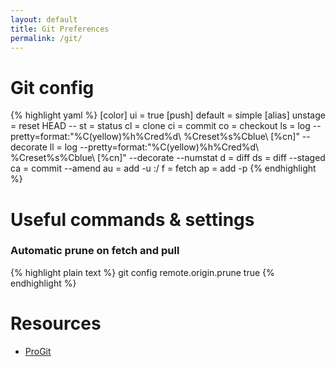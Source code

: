 ```yaml
---
layout: default
title: Git Preferences
permalink: /git/
---
```


# Git config
{% highlight yaml %}
[color]
    ui = true
[push]
    default = simple
[alias]
    unstage = reset HEAD --
    st = status
    cl = clone
    ci = commit
    co = checkout
    ls = log --pretty=format:"%C(yellow)%h%Cred%d\\ %Creset%s%Cblue\\ [%cn]" --decorate
    ll = log --pretty=format:"%C(yellow)%h%Cred%d\\ %Creset%s%Cblue\\ [%cn]" --decorate --numstat
    d  = diff
    ds = diff --staged
    ca = commit --amend
    au = add -u :/
    f = fetch
    ap = add -p
{% endhighlight %}

# Useful commands & settings

### Automatic prune on fetch and pull
{% highlight plain text %}
git config remote.origin.prune true
{% endhighlight %}

# Resources
- [ProGit](https://git-scm.com/book/)
